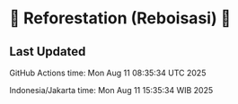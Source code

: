 
# 🌳 Reforestation (Reboisasi) 🌲

## Last Updated

GitHub Actions time: Mon Aug 11 08:35:34 UTC 2025

Indonesia/Jakarta time: Mon Aug 11 15:35:34 WIB 2025
